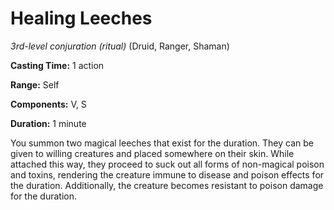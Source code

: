 # Healing Leeches
*3rd-level conjuration (ritual)* (Druid, Ranger, Shaman)

**Casting Time:** 1 action

**Range:** Self

**Components:** V, S

**Duration:** 1 minute

You summon two magical leeches that exist for the duration. They can be given to willing creatures and placed somewhere on their skin. While attached this way, they proceed to suck out all forms of non-magical poison and toxins, rendering the creature immune to disease and poison effects for the duration. Additionally, the creature becomes resistant to poison damage for the duration.